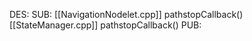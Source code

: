 DES:
SUB:
	[[NavigationNodelet.cpp]]
		pathstopCallback()
	[[StateManager.cpp]]
		pathstopCallback()
PUB: